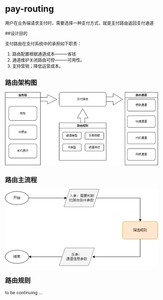 # pay-routing

用户在业务端请求支付时，需要选择一种支付方式，就是支付路由返回支付通道

##设计目的

支付路由在支付系统中的承担如下职责：

1. 路由配置根据通道成本———省钱
2. 通道维护关闭路由可控———可用性。
3. 支持营销；降低运营成本。

## 路由架构图

![avatar](/images/路由设计.png)

## 路由主流程

![avatar](/images/路由主流程.png)

## 路由规则

to be continuing ...